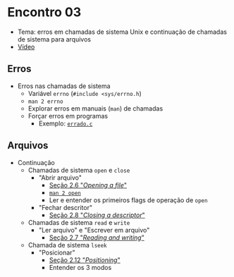 # Encontro 03

* Tema: erros em chamadas de sistema Unix e continuação de chamadas de sistema para arquivos
* [Vídeo](https://www.youtube.com/playlist?list=PLGw6FOJ2oNsFsiKSK9qAnYl_kycXYEHmk)

## Erros 
* Erros nas chamadas de sistema
    * Variável `errno` (`#include <sys/errno.h`)
    * `man 2 errno`
    * Explorar erros em manuais (`man`) de chamadas
    * Forçar erros em programas
        * Exemplo: [`errado.c`](https://github.com/aespiral/chamadas/blob/master/Encontros/03/errado.c)
## Arquivos
* Continuação
    * Chamadas de sistema `open` e `close`
        * "Abrir arquivo"
            * [Seção 2.6 "_Opening a file_"](https://ocaml.github.io/ocamlunix/files.html#sec25)
            * [`man 2 open`](https://pubs.opengroup.org/onlinepubs/9699919799/functions/open.html) 
            * Ler e entender os primeiros flags de operação de `open`
        * "Fechar descritor"
            * [Seção 2.8 "_Closing a descriptor_"](https://ocaml.github.io/ocamlunix/files.html#sec32)
    * Chamadas de sistema `read` e `write`
        * "Ler arquivo" e "Escrever em arquivo"
            * [Seção 2.7 "_Reading and writing_"](https://ocaml.github.io/ocamlunix/files.html )
    * Chamada de sistema `lseek`
        * "Posicionar"
            * [Seção 2.12  "_Positioning_"](https://ocaml.github.io/ocamlunix/files.html)
            * Entender os 3 modos